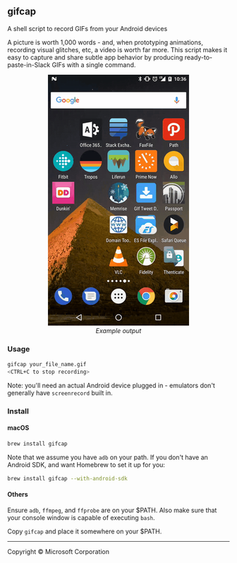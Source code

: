## gifcap

A shell script to record GIFs from your Android devices

A picture is worth 1,000 words - and, when prototyping animations, recording visual glitches, etc, a video is
worth far more.  This script makes it easy to capture and share subtle app behavior by producing ready-to-paste-in-Slack
GIFs with a single command.

<div align="center">
  <img src="web/example.gif" alt="An animated GIF showing an Android app opening" />
  <br />
  <em>Example output</em>
</div>

### Usage

```bash
gifcap your_file_name.gif
<CTRL+C to stop recording>
```

Note: you'll need an actual Android device plugged in - emulators don't generally have `screenrecord` built in.

### Install

#### macOS

```bash
brew install gifcap
```

Note that we assume you have `adb` on your path.  If you don't have an Android SDK, and want Homebrew to set it up for you:

```bash
brew install gifcap --with-android-sdk
```

#### Others

Ensure `adb`, `ffmpeg`, and `ffprobe` are on your $PATH.  Also make sure that your console window is
capable of executing `bash`.

Copy `gifcap` and place it somewhere on your $PATH.

-------

Copyright © Microsoft Corporation

